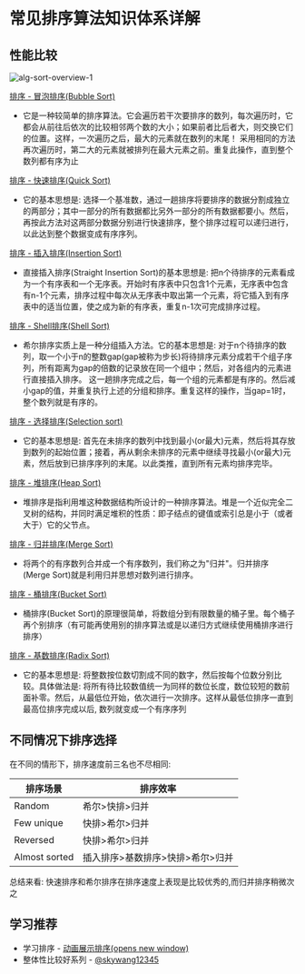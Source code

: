 # 常见排序算法知识体系详解

##  性能比较

![alg-sort-overview-1](https://gitee.com/linbingxing/image/raw/master/algorithm/alg-sort-overview-1-1637397852652.png)

[排序 - 冒泡排序(Bubble Sort)]()

- 它是一种较简单的排序算法。它会遍历若干次要排序的数列，每次遍历时，它都会从前往后依次的比较相邻两个数的大小；如果前者比后者大，则交换它们的位置。这样，一次遍历之后，最大的元素就在数列的末尾！ 采用相同的方法再次遍历时，第二大的元素就被排列在最大元素之前。重复此操作，直到整个数列都有序为止

[排序 - 快速排序(Quick Sort)]()

- 它的基本思想是: 选择一个基准数，通过一趟排序将要排序的数据分割成独立的两部分；其中一部分的所有数据都比另外一部分的所有数据都要小。然后，再按此方法对这两部分数据分别进行快速排序，整个排序过程可以递归进行，以此达到整个数据变成有序序列。

[排序 - 插入排序(Insertion Sort)]()

- 直接插入排序(Straight Insertion Sort)的基本思想是: 把n个待排序的元素看成为一个有序表和一个无序表。开始时有序表中只包含1个元素，无序表中包含有n-1个元素，排序过程中每次从无序表中取出第一个元素，将它插入到有序表中的适当位置，使之成为新的有序表，重复n-1次可完成排序过程。

[排序 - Shell排序(Shell Sort)]()

- 希尔排序实质上是一种分组插入方法。它的基本思想是: 对于n个待排序的数列，取一个小于n的整数gap(gap被称为步长)将待排序元素分成若干个组子序列，所有距离为gap的倍数的记录放在同一个组中；然后，对各组内的元素进行直接插入排序。 这一趟排序完成之后，每一个组的元素都是有序的。然后减小gap的值，并重复执行上述的分组和排序。重复这样的操作，当gap=1时，整个数列就是有序的。

[排序 - 选择排序(Selection sort)]()

- 它的基本思想是: 首先在未排序的数列中找到最小(or最大)元素，然后将其存放到数列的起始位置；接着，再从剩余未排序的元素中继续寻找最小(or最大)元素，然后放到已排序序列的末尾。以此类推，直到所有元素均排序完毕。

[排序 - 堆排序(Heap Sort)]()

- 堆排序是指利用堆这种数据结构所设计的一种排序算法。堆是一个近似完全二叉树的结构，并同时满足堆积的性质：即子结点的键值或索引总是小于（或者大于）它的父节点。

[排序 - 归并排序(Merge Sort)]()

- 将两个的有序数列合并成一个有序数列，我们称之为"归并"。归并排序(Merge Sort)就是利用归并思想对数列进行排序。

[排序 - 桶排序(Bucket Sort)]()

- 桶排序(Bucket Sort)的原理很简单，将数组分到有限数量的桶子里。每个桶子再个别排序（有可能再使用别的排序算法或是以递归方式继续使用桶排序进行排序）

[排序 - 基数排序(Radix Sort)]()

- 它的基本思想是: 将整数按位数切割成不同的数字，然后按每个位数分别比较。具体做法是: 将所有待比较数值统一为同样的数位长度，数位较短的数前面补零。然后，从最低位开始，依次进行一次排序。这样从最低位排序一直到最高位排序完成以后, 数列就变成一个有序序列



## 不同情况下排序选择

在不同的情形下，排序速度前三名也不尽相同:

| 排序场景      | 排序效率                         |
| ------------- | -------------------------------- |
| Random        | 希尔>快排>归并                   |
| Few unique    | 快排>希尔>归并                   |
| Reversed      | 快排>希尔>归并                   |
| Almost sorted | 插入排序>基数排序>快排>希尔>归并 |

总结来看: 快速排序和希尔排序在排序速度上表现是比较优秀的,而归并排序稍微次之 

## 学习推荐

- 学习排序 - [动画展示排序(opens new window)](https://www.cs.usfca.edu/~galles/visualization/ComparisonSort.html)
- 整体性比较好系列 - [@skywang12345](https://www.cnblogs.com/skywang12345/p/3603935.html)